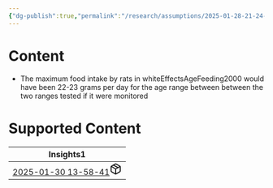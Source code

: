 ```yaml
---
{"dg-publish":true,"permalink":"/research/assumptions/2025-01-28-21-24-12/","updated":"2025-01-28T21:24:12-05:00"}
---
```


# Content
- The maximum food intake by rats in whiteEffectsAgeFeeding2000 would have been 22-23 grams per day for  the age range between between the two ranges tested if it were monitored
# Supported Content
<div><table class="dataview table-view-table"><thead class="table-view-thead"><tr class="table-view-tr-header"><th class="table-view-th"><span>Insights</span><span class="dataview small-text">1</span></th></tr></thead><tbody class="table-view-tbody"><tr><td><span><a data-tooltip-position="top" aria-label="Research/Insights/2025-01-30 13-58-41.md" data-href="Research/Insights/2025-01-30 13-58-41.md" href="Research/Insights/2025-01-30 13-58-41.md" class="internal-link" target="_blank" rel="noopener nofollow" fileclass-name="Research Links">2025-01-30 13-58-41</a><a class="metadata-menu fileclass-icon"><svg xmlns="http://www.w3.org/2000/svg" width="24" height="24" viewBox="0 0 24 24" fill="none" stroke="currentColor" stroke-width="2" stroke-linecap="round" stroke-linejoin="round" class="svg-icon lucide-package"><path d="m7.5 4.27 9 5.15"></path><path d="M21 8a2 2 0 0 0-1-1.73l-7-4a2 2 0 0 0-2 0l-7 4A2 2 0 0 0 3 8v8a2 2 0 0 0 1 1.73l7 4a2 2 0 0 0 2 0l7-4A2 2 0 0 0 21 16Z"></path><path d="m3.3 7 8.7 5 8.7-5"></path><path d="M12 22V12"></path></svg></a></span></td></tr></tbody></table></div>

